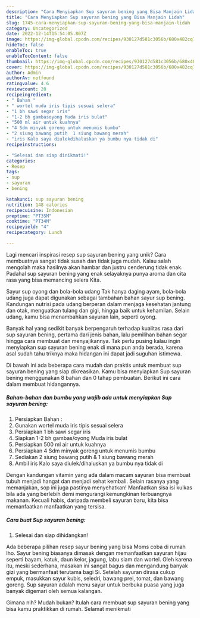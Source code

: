 ```yaml
---
description: "Cara Menyiapkan Sup sayuran bening yang Bisa Manjain Lidah"
title: "Cara Menyiapkan Sup sayuran bening yang Bisa Manjain Lidah"
slug: 1745-cara-menyiapkan-sup-sayuran-bening-yang-bisa-manjain-lidah
category: Uncategorized
date: 2022-12-14T15:54:05.807Z
image: https://img-global.cpcdn.com/recipes/930127d581c3056b/680x482cq70/sup-sayuran-bening-foto-resep-utama.jpg
hideToc: false
enableToc: true
enableTocContent: false
thumbnail: https://img-global.cpcdn.com/recipes/930127d581c3056b/680x482cq70/sup-sayuran-bening-foto-resep-utama.jpg
cover: https://img-global.cpcdn.com/recipes/930127d581c3056b/680x482cq70/sup-sayuran-bening-foto-resep-utama.jpg
author: Admin
authorAv: notfound
ratingvalue: 4.6
reviewcount: 20
recipeingredient:
- " Bahan "
- " wortel muda iris tipis sesuai selera"
- "1 bh sawi segar iris"
- "1-2 bh gambasoyong Muda iris bulat"
- "500 ml air untuk kuahnya"
- "4 Sdm minyak goreng untuk menumis bumbu"
- "2 siung bawang putih  1 siung bawang merah"
- "iris Kalo saya diulekdihaluskan ya bumbu nya tidak di"
recipeinstructions:

- "Selesai dan siap dinikmati!"
categories:
- Resep
tags:
- sup
- sayuran
- bening

katakunci: sup sayuran bening 
nutrition: 148 calories
recipecuisine: Indonesian
preptime: "PT35M"
cooktime: "PT34M"
recipeyield: "4"
recipecategory: Lunch

---
```





Lagi mencari inspirasi resep sup sayuran bening yang unik? Cara membuatnya sangat tidak susah dan tidak juga mudah. Kalau salah mengolah maka hasilnya akan hambar dan justru cenderung tidak enak. Padahal sup sayuran bening yang enak selayaknya punya aroma dan cita rasa yang bisa memancing selera Kita.





Sayur sup oyong dan bola-bola udang Tak hanya daging ayam, bola-bola udang juga dapat digunakan sebagai tambahan bahan sayur sup bening. Kandungan nutrisi pada udang berperan dalam menjaga kesehatan jantung dan otak, menguatkan tulang dan gigi, hingga baik untuk kehamilan. Selain udang, kamu bisa menambahkan sayuran lain, seperti oyong.

Banyak hal yang sedikit banyak berpengaruh terhadap kualitas rasa dari sup sayuran bening, pertama dari jenis bahan, lalu pemilihan bahan segar hingga cara membuat dan menyajikannya. Tak perlu pusing kalau ingin menyiapkan sup sayuran bening enak di mana pun anda berada, karena asal sudah tahu triknya maka hidangan ini dapat jadi suguhan istimewa.






Di bawah ini ada beberapa cara mudah dan praktis untuk membuat sup sayuran bening yang siap dikreasikan. Kamu bisa menyiapkan Sup sayuran bening menggunakan 8 bahan dan 0 tahap pembuatan. Berikut ini cara dalam membuat hidangannya.

<!--inarticleads1-->

##### Bahan-bahan dan bumbu yang wajib ada untuk menyiapkan Sup sayuran bening:

1. Persiapkan  Bahan :
1. Gunakan  wortel muda iris tipis sesuai selera
1. Persiapkan 1 bh sawi segar iris
1. Siapkan 1-2 bh gambas/oyong Muda iris bulat
1. Persiapkan 500 ml air untuk kuahnya
1. Persiapkan 4 Sdm minyak goreng untuk menumis bumbu
1. Sediakan 2 siung bawang putih &amp; 1 siung bawang merah
1. Ambil iris Kalo saya diulek/dihaluskan ya bumbu nya tidak di


Dengan kandungan vitamin yang ada dalam macam sayuran bisa membuat tubuh menjadi hangat dan menjadi sehat kembali. Selain rasanya yang memanjakan, sop ini juga pastinya menyehatkan! Manfaatkan sisa isi kulkas bila ada yang berlebih demi mengurangi kemungkinan terbuangnya makanan. Kecuali habis, daripada membeli sayuran baru, kita bisa memanfaatkan manfaatkan yang tersisa. 

<!--inarticleads2-->

##### Cara buat Sup sayuran bening:


1. Selesai dan siap dihidangkan!

Ada beberapa pilihan resep sayur bening yang bisa Moms coba di rumah lho. Sayur bening biasanya dimasak dengan memanfaatkan sayuran hijau seperti bayam, katuk, daun kelor, jagung, labu siam dan wortel. Oleh karena itu, meski sederhana, masakan ini sangat bagus dan mengandung banyak gizi yang bermanfaat terutama bagi Si. Setelah sayuran dirasa cukup empuk, masukkan sayur kubis, seledri, bawang prei, tomat, dan bawang goreng. Sup sayuran adalah menu sayur untuk berbuka puasa yang juga banyak digemari oleh semua kalangan. 

Gimana nih? Mudah bukan? Itulah cara membuat sup sayuran bening yang bisa kamu praktikkan di rumah. Selamat menikmati
